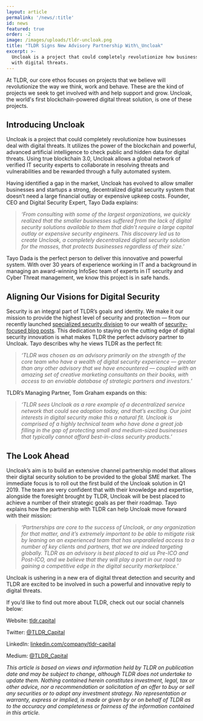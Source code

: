 ```yaml
---
layout: article
permalink: '/news/:title'
id: news
featured: true
order: -2
image: /images/uploads/tldr-uncloak.png
title: "TLDR Signs New Advisory Partnership With\_Uncloak"
excerpt: >-
  Uncloak is a project that could completely revolutionize how businesses deal
  with digital threats.
---
```

At TLDR, our core ethos focuses on projects that we believe will revolutionize the way we think, work and behave. These are the kind of projects we seek to get involved with and help support and grow. Uncloak, the world's first blockchain-powered digital threat solution, is one of these projects.

## Introducing Uncloak

Uncloak is a project that could completely revolutionize how businesses deal with digital threats. It utilizes the power of the blockchain and powerful, advanced artificial intelligence to check public and hidden data for digital threats. Using true blockchain 3.0, Uncloak allows a global network of verified IT security experts to collaborate in resolving threats and vulnerabilities and be rewarded through a fully automated system. 

Having identified a gap in the market, Uncloak has evolved to allow smaller businesses and startups a strong, decentralized digital security system that doesn’t need a large financial outlay or expensive upkeep costs. Founder, CEO and Digital Security Expert, Tayo Dada explains:

> _‘From consulting with some of the largest organizations, we quickly realized that the smaller businesses suffered from the lack of digital security solutions available to them that didn’t require a large capital outlay or expensive security engineers. This discovery led us to create Uncloak, a completely decentralized digital security solution for the masses, that protects businesses regardless of their size.’_

Tayo Dada is the perfect person to deliver this innovative and powerful system. With over 30 years of experience working in IT and a background in managing an award-winning InfoSec team of experts in IT security and Cyber Threat management, we know this project is in safe hands.  

## Aligning Our Visions for Digital Security

Security is an integral part of TLDR’s goals and identity. We make it our mission to provide the highest level of security and protection — from our recently launched [specialized security division](https://medium.com/@TLDR_Capital/tldr-capital-launches-security-division-70b01fbff1f8) to our wealth of [security-focused blog posts](https://medium.com/@TLDR_Capital). This dedication to staying on the cutting edge of digital security innovation is what makes TLDR the perfect advisory partner to Uncloak. Tayo describes why he views TLDR as the perfect fit:

> _‘TLDR was chosen as an advisory primarily on the strength of the core team who have a wealth of digital security experience — greater than any other advisory that we have encountered — coupled with an amazing set of creative marketing consultants on their books, with access to an enviable database of strategic partners and investors.’_

TLDR’s Managing Partner, Tom Graham expands on this:

> _‘TLDR sees Uncloak as a rare example of a decentralized service network that could see adoption today, and that’s exciting. Our joint interests in digital security make this a natural fit. Uncloak is comprised of a highly technical team who have done a great job filling in the gap of protecting small and medium-sized businesses that typically cannot afford best-in-class security products.’_

## The Look Ahead

Uncloak’s aim is to build an extensive channel partnership model that allows their digital security solution to be provided to the global SME market. The immediate focus is to roll out the first build of the Uncloak solution in Q1 2019. The team are very confident that with their knowledge and expertise, alongside the foresight brought by TLDR, Uncloak will be best placed to achieve a number of their strategic goals as per their roadmap. Tayo explains how the partnership with TLDR can help Uncloak move forward with their mission:

> _‘Partnerships are core to the success of Uncloak, or any organization for that matter, and it’s extremely important to be able to mitigate risk by leaning on an experienced team that has unparalleled access to a number of key clients and partners, that we are indeed targeting globally. TLDR as an advisory is best placed to aid us Pre-ICO and Post-ICO, and we believe that they will play a part in our road to gaining a competitive edge in the digital security marketplace.’_

Uncloak is ushering in a new era of digital threat detection and security and TLDR are excited to be involved in such a powerful and innovative reply to digital threats. 

If you’d like to find out more about TLDR, check out our social channels below:

Website: [tldr.capital](http://www.tldr.capital/)

Twitter: [@TLDR_Capital](https://twitter.com/TLDR_Capital)

LinkedIn: [linkedin.com/company/tldr-capital](https://www.linkedin.com/company/tldr-capital/)

Medium: [@TLDR_Capital](https://medium.com/@TLDR_Capital)

_This article is based on views and information held by TLDR on publication date and may be subject to change, although TLDR does not undertake to update them. Nothing contained herein constitutes investment, legal, tax or other advice, nor a recommendation or solicitation of an offer to buy or sell any securities or to adopt any investment strategy. No representation or warranty, express or implied, is made or given by or on behalf of TLDR as to the accuracy and completeness or fairness of the information contained in this article._
